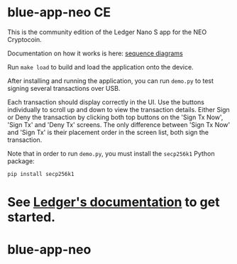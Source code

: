 # blue-app-neo CE

This is the community edition of the Ledger Nano S app for the NEO Cryptocoin.

Documentation on how it works is here:
[sequence diagrams](https://coranos.github.io/blue-app-neo/docs/index.html)

Run `make load` to build and load the application onto the device.

After installing and running the application, you can run `demo.py` to test signing several transactions over USB.

Each transaction should display correctly in the UI.
Use the buttons individually to scroll up and down to view the transaction details.
Either Sign or Deny the transaction by clicking both top buttons on the 'Sign Tx Now', 'Sign Tx' and 'Deny Tx' screens.
The only difference between 'Sign Tx Now' and 'Sign Tx' is their placement order in the screen list, both sign the transaction.

Note that in order to run `demo.py`, you must install the `secp256k1` Python package:

```
pip install secp256k1
```

See [Ledger's documentation](http://ledger.readthedocs.io) to get started.
=======
# blue-app-neo
